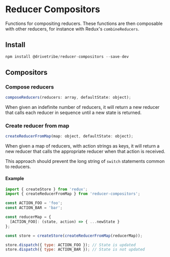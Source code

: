 # Reducer Compositors

Functions for compositing reducers. These functions are then composable with other reducers, for instance with Redux's `combineReducers`.

## Install

```js
npm install @drivetribe/reducer-compositors --save-dev
```

## Compositors

### Compose reducers

```js
composeReducers(reducers: array, defaultState: object);
```

When given an indefinite number of reducers, it will return a new reducer that calls each reducer in sequence until a new state is returned.

### Create reducer from map

```js
createReducerFromMap(map: object, defaultState: object);
```

When given a map of reducers, with action strings as keys, it will return a new reducer that calls the appropriate reducer when that action is received.

This approach should prevent the long string of `switch` statements common to reducers.

#### Example

```js
import { createStore } from 'redux';
import { createReducerFromMap } from 'reducer-compositors';

const ACTION_FOO = 'foo';
const ACTION_BAR = 'bar';

const reducerMap = {
  [ACTION_FOO]: (state, action) => { ...newState }
};

const store = createStore(createReducerFromMap(reducerMap));

store.dispatch({ type: ACTION_FOO }); // State is updated
store.dispatch({ type: ACTION_BAR }); // State is not updated
```
